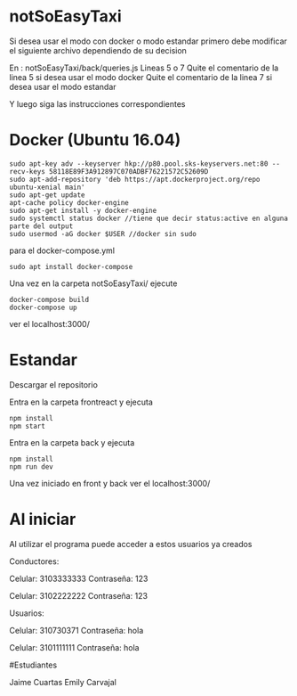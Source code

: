 # notSoEasyTaxi


Si desea usar el modo con docker o modo estandar primero debe modificar el siguiente archivo
dependiendo de su decision

En : notSoEasyTaxi/back/queries.js
Lineas 5 o 7 
Quite el comentario de la linea 5 si desea usar el modo docker
Quite el comentario de la linea 7 si desea usar el modo estandar

Y luego siga las instrucciones correspondientes

# Docker (Ubuntu 16.04)

```
sudo apt-key adv --keyserver hkp://p80.pool.sks-keyservers.net:80 --recv-keys 58118E89F3A912897C070ADBF76221572C52609D
sudo apt-add-repository 'deb https://apt.dockerproject.org/repo ubuntu-xenial main'
sudo apt-get update
apt-cache policy docker-engine
sudo apt-get install -y docker-engine
sudo systemctl status docker //tiene que decir status:active en alguna parte del output
sudo usermod -aG docker $USER //docker sin sudo
```

para el docker-compose.yml
```
sudo apt install docker-compose
```
Una vez en la carpeta notSoEasyTaxi/ ejecute
```
docker-compose build
docker-compose up
```
ver el localhost:3000/

# Estandar

Descargar el repositorio 

Entra en la carpeta frontreact y ejecuta
```
npm install 
npm start
```

Entra en la carpeta back y ejecuta
```
npm install
npm run dev
```

Una vez iniciado en front y back
ver el localhost:3000/

# Al iniciar

Al utilizar el programa puede acceder a estos usuarios ya creados

Conductores:

Celular: 3103333333
Contraseña: 123

Celular: 3102222222
Contraseña: 123

Usuarios:

Celular: 310730371
Contraseña: hola

Celular: 3101111111
Contraseña: hola

#Estudiantes

Jaime Cuartas
Emily Carvajal
